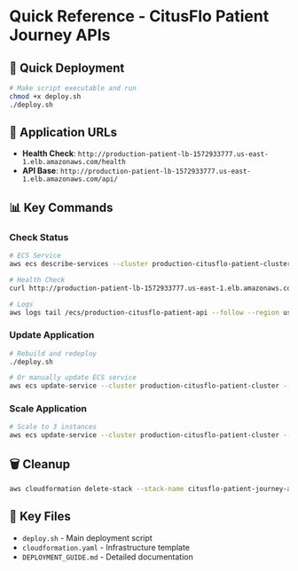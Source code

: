 # Quick Reference - CitusFlo Patient Journey APIs

## 🚀 Quick Deployment

```bash
# Make script executable and run
chmod +x deploy.sh
./deploy.sh
```

## 🔗 Application URLs

- **Health Check**: `http://production-patient-lb-1572933777.us-east-1.elb.amazonaws.com/health`
- **API Base**: `http://production-patient-lb-1572933777.us-east-1.elb.amazonaws.com/api/`

## 📊 Key Commands

### Check Status
```bash
# ECS Service
aws ecs describe-services --cluster production-citusflo-patient-cluster --services production-citusflo-patient-service --region us-east-1

# Health Check
curl http://production-patient-lb-1572933777.us-east-1.elb.amazonaws.com/health

# Logs
aws logs tail /ecs/production-citusflo-patient-api --follow --region us-east-1
```

### Update Application
```bash
# Rebuild and redeploy
./deploy.sh

# Or manually update ECS service
aws ecs update-service --cluster production-citusflo-patient-cluster --service production-citusflo-patient-service --force-new-deployment --region us-east-1
```

### Scale Application
```bash
# Scale to 3 instances
aws ecs update-service --cluster production-citusflo-patient-cluster --service production-citusflo-patient-service --desired-count 3 --region us-east-1
```

## 🗑️ Cleanup
```bash
aws cloudformation delete-stack --stack-name citusflo-patient-journey-api-infrastructure --region us-east-1
```

## 📁 Key Files
- `deploy.sh` - Main deployment script
- `cloudformation.yaml` - Infrastructure template
- `DEPLOYMENT_GUIDE.md` - Detailed documentation

